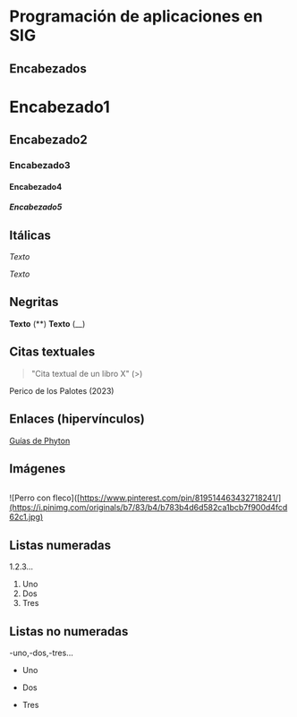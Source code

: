 # Programación de aplicaciones en SIG

## Encabezados

# Encabezado1
## Encabezado2
### Encabezado3
#### Encabezado4
##### Encabezado5

## Itálicas

*Texto*

_Texto_

## Negritas

**Texto** (**)
__Texto__ (__)

## Citas textuales

> "Cita textual
> de un libro X"
(>) 

Perico de los Palotes (2023)

## Enlaces (hipervínculos)

[]()

[Guías de Phyton](https://packaging.python.org/en/latest/guides/)

## Imágenes

![]()

![Perro con fleco]([https://www.pinterest.com/pin/819514463432718241/](https://i.pinimg.com/originals/b7/83/b4/b783b4d6d582ca1bcb7f900d4fcd62c1.jpg)

## Listas numeradas

1.2.3...

1. Uno
2. Dos
3. Tres

## Listas no numeradas

-uno,-dos,-tres...

- Uno
  
- Dos
  
- Tres



